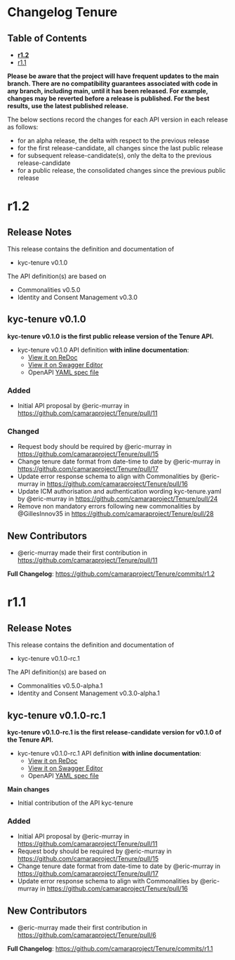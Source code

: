 # Changelog Tenure

## Table of Contents

- **[r1.2](#r12)**
- [r1.1](#r11)

**Please be aware that the project will have frequent updates to the main branch. There are no compatibility guarantees associated with code in any branch, including main, until it has been released. For example, changes may be reverted before a release is published. For the best results, use the latest published release.**

The below sections record the changes for each API version in each release as follows:

* for an alpha release, the delta with respect to the previous release
* for the first release-candidate, all changes since the last public release
* for subsequent release-candidate(s), only the delta to the previous release-candidate
* for a public release, the consolidated changes since the previous public release

# r1.2

## Release Notes

This release contains the definition and documentation of
* kyc-tenure v0.1.0

The API definition(s) are based on
* Commonalities v0.5.0
* Identity and Consent Management v0.3.0

## kyc-tenure v0.1.0

**kyc-tenure v0.1.0 is the first public release version of the Tenure API.**

- kyc-tenure v0.1.0 API definition **with inline documentation**:
  - [View it on ReDoc](https://redocly.github.io/redoc/?url=https://raw.githubusercontent.com/camaraproject/Tenure/r1.2/code/API_definitions/kyc-tenure.yaml&nocors)
  - [View it on Swagger Editor](https://editor.swagger.io/?url=https://raw.githubusercontent.com/camaraproject/Tenure/r1.2/code/API_definitions/kyc-tenure.yaml)
  - OpenAPI [YAML spec file](https://github.com/camaraproject/Tenure/blob/r1.2/code/API_definitions/kyc-tenure.yaml)

### Added
* Initial API proposal by @eric-murray in https://github.com/camaraproject/Tenure/pull/11

### Changed
* Request body should be required by @eric-murray in https://github.com/camaraproject/Tenure/pull/15
* Change tenure date format from date-time to date by @eric-murray in https://github.com/camaraproject/Tenure/pull/17
* Update error response schema to align with Commonalities by @eric-murray in https://github.com/camaraproject/Tenure/pull/16
* Update ICM authorisation and authentication wording kyc-tenure.yaml by @eric-murray in https://github.com/camaraproject/Tenure/pull/24
* Remove non mandatory errors following new commonalities by @GillesInnov35 in https://github.com/camaraproject/Tenure/pull/28

## New Contributors
* @eric-murray made their first contribution in https://github.com/camaraproject/Tenure/pull/11

**Full Changelog**: https://github.com/camaraproject/Tenure/commits/r1.2

# r1.1

## Release Notes

This release contains the definition and documentation of
* kyc-tenure v0.1.0-rc.1

The API definition(s) are based on
* Commonalities v0.5.0-alpha.1
* Identity and Consent Management v0.3.0-alpha.1

## kyc-tenure v0.1.0-rc.1

**kyc-tenure v0.1.0-rc.1 is the first release-candidate version for v0.1.0 of the Tenure API.**

- kyc-tenure v0.1.0-rc.1 API definition **with inline documentation**:
  - [View it on ReDoc](https://redocly.github.io/redoc/?url=https://raw.githubusercontent.com/camaraproject/Tenure/r1.1/code/API_definitions/kyc-tenure.yaml&nocors)
  - [View it on Swagger Editor](https://editor.swagger.io/?url=https://raw.githubusercontent.com/camaraproject/Tenure/r1.1/code/API_definitions/kyc-tenure.yaml)
  - OpenAPI [YAML spec file](https://github.com/camaraproject/Tenure/blob/r1.1/code/API_definitions/kyc-tenure.yaml)

**Main changes**

* Initial contribution of the API kyc-tenure

### Added

* Initial API proposal by @eric-murray in https://github.com/camaraproject/Tenure/pull/11
* Request body should be required by @eric-murray in https://github.com/camaraproject/Tenure/pull/15
* Change tenure date format from date-time to date by @eric-murray in https://github.com/camaraproject/Tenure/pull/17
* Update error response schema to align with Commonalities by @eric-murray in https://github.com/camaraproject/Tenure/pull/16

## New Contributors
* @eric-murray made their first contribution in https://github.com/camaraproject/Tenure/pull/6

**Full Changelog**: https://github.com/camaraproject/Tenure/commits/r1.1
